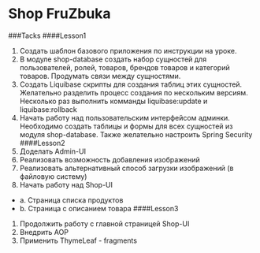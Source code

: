 # Shop FruZbuka
###Tacks
####Lesson1
1. Создать шаблон базового приложения по инструкции на уроке.
2. В модуле shop-database создать набор сущностей для пользователей, ролей, товаров, брендов товаров и категорий товаров. Продумать связи между сущностями.
3. Создать Liquibase скрипты для создания таблиц этих сущностей. Желательно разделить процесс создания по нескольким версиям. Несколько раз выполнить комманды liquibase:update и liquibase:rollback
4. Начать работу над пользовательским интерфейсом админки. Необходимо создать таблицы и формы для всех сущностей из модуля shop-database. Также желательно настроить Spring Security
####Lesson2
1. Доделать Admin-UI
2. Реализовать возможность добавления изображений 
3. Реализовать альтернативный способ загрузки изображений (в файловую систему)
4. Начать работу над Shop-UI
* a. Страница списка продуктов
* b. Страница с описанием товара
####Lesson3
1. Продолжить работу с главной страницей Shop-UI
2. Внедрить AOP
3. Применить ThymeLeaf - fragments